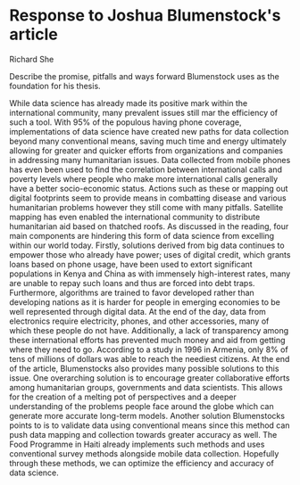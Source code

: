 # Response to Joshua Blumenstock's article

Richard She

Describe the promise, pitfalls and ways forward Blumenstock uses as the foundation for his thesis.

While data science has already made its positive mark within the international community, many prevalent issues still mar the efficiency of such a tool. With 95% of the populous having phone coverage, implementations of data science have created new paths for data collection beyond many conventional means, saving much time and energy ultimately allowing for greater and quicker efforts from organizations and companies in addressing many humanitarian issues. Data collected from mobile phones has even been used to find the correlation between international calls and poverty levels where people who make more international calls generally have a better socio-economic status. Actions such as these or mapping out digital footprints seem to provide means in combatting disease and various humanitarian problems however they still come with many pitfalls. Satellite mapping has even enabled the international community to distribute humanitarian aid based on thatched roofs. As discussed in the reading, four main components are hindering this form of data science from excelling within our world today. Firstly, solutions derived from big data continues to empower those who already have power; uses of digital credit, which grants loans based on phone usage, have been used to extort significant populations in Kenya and China as with immensely high-interest rates, many are unable to repay such loans and thus are forced into debt traps. Furthermore, algorithms are trained to favor developed rather than developing nations as it is harder for people in emerging economies to be well represented through digital data. At the end of the day, data from electronics require electricity, phones, and other accessories, many of which these people do not have. Additionally, a lack of transparency among these international efforts has prevented much money and aid from getting where they need to go. According to a study in 1996 in Armenia, only 8% of tens of millions of dollars was able to reach the neediest citizens. At the end of the article, Blumenstocks also provides many possible solutions to this issue. One overarching solution is to encourage greater collaborative efforts among humanitarian groups, governments and data scientists. This allows for the creation of a melting pot of perspectives and a deeper understanding of the problems people face around the globe which can generate more accurate long-term models. Another solution Blumenstocks points to is to validate data using conventional means since this method can push data mapping and collection towards greater accuracy as well. The Food Programme in Haiti already implements such methods and uses conventional survey methods alongside mobile data collection.  Hopefully through these methods, we can optimize the efficiency and accuracy of data science.
